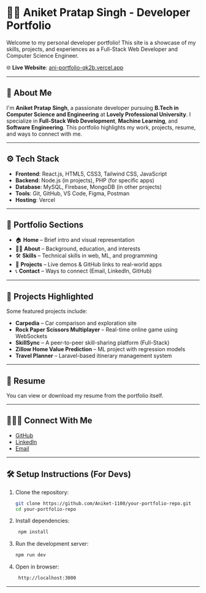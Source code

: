 # 🧑‍💻 Aniket Pratap Singh - Developer Portfolio

Welcome to my personal developer portfolio! This site is a showcase of my skills, projects, and experiences as a Full-Stack Web Developer and Computer Science Engineer.

🌐 **Live Website**: [ani-portfolio-qk2b.vercel.app](https://ani-portfolio-qk2b.vercel.app/)

---

## 📌 About Me

I'm **Aniket Pratap Singh**, a passionate developer pursuing **B.Tech in Computer Science and Engineering** at **Lovely Professional University**. I specialize in **Full-Stack Web Development**, **Machine Learning**, and **Software Engineering**. This portfolio highlights my work, projects, resume, and ways to connect with me.

---

## ⚙️ Tech Stack

- **Frontend**: React.js, HTML5, CSS3, Tailwind CSS, JavaScript
- **Backend**: Node.js (in projects), PHP (for specific apps)
- **Database**: MySQL, Firebase, MongoDB (in other projects)
- **Tools**: Git, GitHub, VS Code, Figma, Postman
- **Hosting**: Vercel

---

## 📂 Portfolio Sections

- 🏠 **Home** – Brief intro and visual representation
- 🧑‍💼 **About** – Background, education, and interests
- 🛠 **Skills** – Technical skills in web, ML, and programming
- 📁 **Projects** – Live demos & GitHub links to real-world apps
- 📞 **Contact** – Ways to connect (Email, LinkedIn, GitHub)

---

## 🚀 Projects Highlighted

Some featured projects include:

- **Carpedia** – Car comparison and exploration site  
- **Rock Paper Scissors Multiplayer** – Real-time online game using WebSockets  
- **SkillSync** – A peer-to-peer skill-sharing platform (Full-Stack)  
- **Zillow Home Value Prediction** – ML project with regression models  
- **Travel Planner** – Laravel-based itinerary management system

---

## 📄 Resume

You can view or download my resume from the portfolio itself.

---

## 🧑‍🤝‍🧑 Connect With Me

- [GitHub](https://github.com/Aniket-1100)
- [LinkedIn](https://www.linkedin.com/in/aniket-pratap-singh-1100/)
- [Email](mailto:aniketpratapofficial@gmail.com)

---

## 🛠 Setup Instructions (For Devs)

1. Clone the repository:
   ```bash
   git clone https://github.com/Aniket-1100/your-portfolio-repo.git
   cd your-portfolio-repo
2. Install dependencies:
   ```bash
    npm install
3. Run the development server:
    ```bash
    npm run dev

4. Open in browser:
   ```bash
    http://localhost:3000


---
